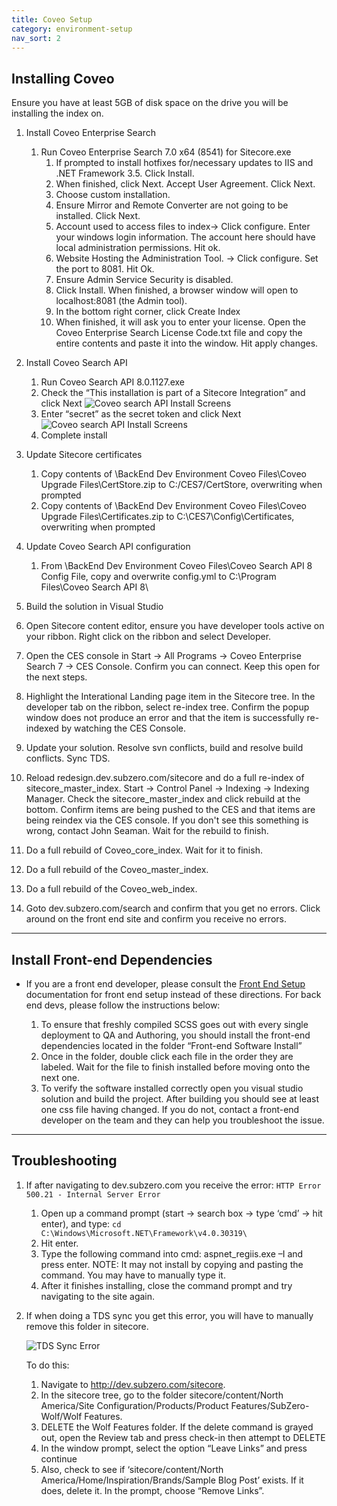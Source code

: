 ```yaml
---
title: Coveo Setup
category: environment-setup
nav_sort: 2
---
```

## Installing Coveo
Ensure you have at least 5GB of disk space on the drive you will be installing the index on.

1. Install Coveo Enterprise Search
    1.	Run Coveo Enterprise Search 7.0 x64 (8541) for Sitecore.exe
        1.	If prompted to install hotfixes for/necessary updates to IIS and .NET Framework 3.5. Click Install.
        2.	When finished, click Next. Accept User Agreement. Click Next.
        3.	Choose custom installation.
        4.	 Ensure Mirror and Remote Converter are not going to be installed. Click Next.
        5.	 Account used to access files to index-> Click configure. Enter your windows login information. The account here should have local administration permissions. Hit ok.
        6.	Website Hosting the Administration Tool. -> Click configure. Set the port to 8081. Hit Ok.
        7.	Ensure Admin Service Security is disabled.
        8.	Click Install. When finished, a browser window will open to localhost:8081 (the Admin tool).
        9.	In the bottom right corner, click Create Index
        10.	When finished, it will ask you to enter your license. Open the Coveo Enterprise Search License Code.txt file and copy the entire contents and paste it into the window. Hit apply changes.

2. Install Coveo Search API
    1.	Run Coveo Search API 8.0.1127.exe
    2.	Check the “This installation is part of a Sitecore Integration” and click Next
        ![Coveo search API Install Screens](/library/assets/images/screenshots/coveo-search-api-01.png)
    3.	Enter “secret” as the secret token and click Next
        ![Coveo search API Install Screens](/library/assets/images/screenshots/coveo-search-api-02.png)
    4.	Complete install

3. Update Sitecore certificates
    1.	Copy contents of \BackEnd Dev Environment Coveo Files\Coveo Upgrade Files\CertStore.zip  to C:/CES7/CertStore, overwriting when prompted
    2.	Copy contents of \BackEnd Dev Environment Coveo Files\Coveo Upgrade Files\Certificates.zip to C:\CES7\Config\Certificates, overwriting when prompted

4. Update Coveo Search API configuration
    1.	From \BackEnd Dev Environment Coveo Files\Coveo Search API 8 Config File, copy and overwrite config.yml to C:\Program Files\Coveo Search API 8\

5. Build the solution in Visual Studio

6. Open Sitecore content editor, ensure you have developer tools active on your ribbon. Right click on the ribbon and select Developer.

7. Open the CES console in Start -> All Programs -> Coveo Enterprise Search 7 -> CES Console. Confirm you can connect.  Keep this open for the next steps.

8. Highlight the Interational Landing page item in the Sitecore tree. In the developer tab on the ribbon, select re-index tree. Confirm the popup window does not produce an error and that the item is successfully re-indexed by watching the CES Console.

9.	Update your solution. Resolve svn conflicts, build and resolve build conflicts. Sync TDS.

10.	 Reload redesign.dev.subzero.com/sitecore and do a full re-index of sitecore_master_index. Start -> Control Panel -> Indexing -> Indexing Manager. Check the sitecore_master_index and click rebuild at the bottom. Confirm items are being pushed to the CES and that items are being reindex via the CES console. If you don't see this something is wrong, contact John Seaman. Wait for the rebuild to finish.

11.	 Do a full rebuild of Coveo_core_index. Wait for it to finish.

12.	 Do a full rebuild of the Coveo_master_index.

13.	 Do a full rebuild of the Coveo_web_index.

14.	 Goto dev.subzero.com/search and confirm that you get no errors. Click around on the front end site and confirm you receive no errors.

---

## Install Front-end Dependencies 
* If you are a front end developer, please consult the [Front End Setup](http://localhost:3000/library/development/environment-setup/front-end-setup) documentation for front end setup instead of these directions. For back end devs, please follow the instructions below: 

    1.	To ensure that freshly compiled SCSS goes out with every single deployment to QA and Authoring, you should install the front-end dependencies located in the folder “Front-end Software Install”
    2.	Once in the folder, double click each file in the order they are labeled. Wait for the file to finish installed before moving onto the next one. 
    3.	To verify the software installed correctly open you visual studio solution and build the project. After building you should see at least one css file having changed.  If you do not, contact a front-end developer on the team and they can help you troubleshoot the issue.

--- 

## Troubleshooting
1. If after navigating to dev.subzero.com you receive the error: ```HTTP Error 500.21 - Internal Server Error```
    1. Open up a command prompt (start -> search box -> type ‘cmd’ -> hit enter), and type: ```cd C:\Windows\Microsoft.NET\Framework\v4.0.30319\``` 
    2. Hit enter. 
    3.	Type the following command into cmd: 
aspnet_regiis.exe –I and press enter. 
NOTE: It may not install by copying and pasting the command. You may have to manually type it.
    4. After it finishes installing, close the command prompt and try navigating to the site again.

2.	If when doing a TDS sync you get this error, you will have to manually remove this folder in sitecore.   
    
    ![TDS Sync Error](/library/assets/images/screenshots/coveo-tds-error.png)
 
    To do this: 

    1. Navigate to http://dev.subzero.com/sitecore. 
    2. In the sitecore tree, go to the folder sitecore/content/North America/Site Configuration/Products/Product Features/SubZero-Wolf/Wolf Features.
    3. DELETE the Wolf Features folder. If the delete command is grayed out, open the Review tab and press check-in then attempt to DELETE
    4. In the window prompt, select the option “Leave Links” and press continue
    5. Also, check to see if ‘sitecore/content/North America/Home/Inspiration/Brands/Sample Blog Post’ exists. If it does, delete it. In the prompt, choose “Remove Links”.

